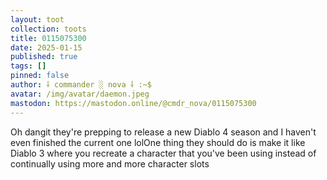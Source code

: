 ```yaml
---
layout: toot
collection: toots
title: 0115075300
date: 2025-01-15
published: true
tags: []
pinned: false
author: ⸸ commander ░ nova ⸸ :~$
avatar: /img/avatar/daemon.jpeg
mastodon: https://mastodon.online/@cmdr_nova/0115075300
---
```


Oh dangit they're prepping to release a new Diablo 4 season and I haven't even finished the current one lolOne thing they should do is make it like Diablo 3 where you recreate a character that you've been using instead of continually using more and more character slots

